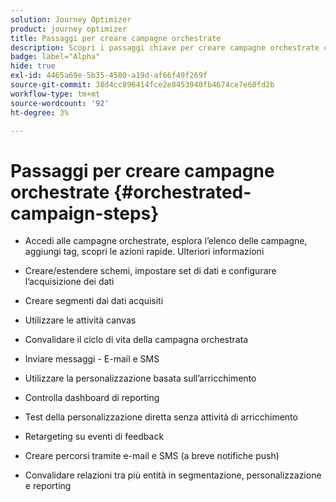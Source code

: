 ```yaml
---
solution: Journey Optimizer
product: journey optimizer
title: Passaggi per creare campagne orchestrate
description: Scopri i passaggi chiave per creare campagne orchestrate con Adobe Journey Optimizer
badge: label="Alpha"
hide: true
exl-id: 4465a69e-5b35-4580-a19d-af66f49f269f
source-git-commit: 38d4cc896414fce2e8453940fb4674ce7e60fd2b
workflow-type: tm+mt
source-wordcount: '92'
ht-degree: 3%

---
```


# Passaggi per creare campagne orchestrate {#orchestrated-campaign-steps}

* Accedi alle campagne orchestrate, esplora l’elenco delle campagne, aggiungi tag, scopri le azioni rapide. Ulteriori informazioni
* Creare/estendere schemi, impostare set di dati e configurare l’acquisizione dei dati

* Creare segmenti dai dati acquisiti
* Utilizzare le attività canvas
* Convalidare il ciclo di vita della campagna orchestrata

* Inviare messaggi - E-mail e SMS
* Utilizzare la personalizzazione basata sull’arricchimento
* Controlla dashboard di reporting

* Test della personalizzazione diretta senza attività di arricchimento
* Retargeting su eventi di feedback
* Creare percorsi tramite e-mail e SMS (a breve notifiche push)

* Convalidare relazioni tra più entità in segmentazione, personalizzazione e reporting



